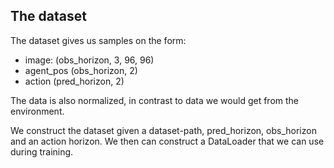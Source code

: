 ## The dataset
The dataset gives us samples on the form:
- image: (obs_horizon, 3, 96, 96)
- agent_pos (obs_horizon, 2)
- action (pred_horizon, 2)

The data is also normalized, in contrast to data we would get from the environment. 

We construct the dataset given a dataset-path, pred_horizon, obs_horizon and an action horizon. We then can construct a DataLoader that we can use during training. 